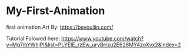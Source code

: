 # My-First-Animation
 first animation Art By: https://bevouliin.com/

Tutorial Folowed here: https://www.youtube.com/watch?v=Mg7ibYWhjPI&list=PLYElE_rzEw_uryBrrzu2E626MY4zoXvx2&index=2

